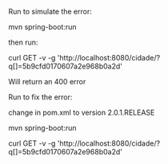Run to simulate the error:

mvn spring-boot:run

then run:

curl GET -v -g 'http://localhost:8080/cidade/?q[]=5b9cfd0170607a2e968b0a2d'



 Will return an 400 error



 Run to fix the error:

 change in pom.xml to version 2.0.1.RELEASE

 mvn spring-boot:run

 curl GET -v -g 'http://localhost:8080/cidade/?q[]=5b9cfd0170607a2e968b0a2d'